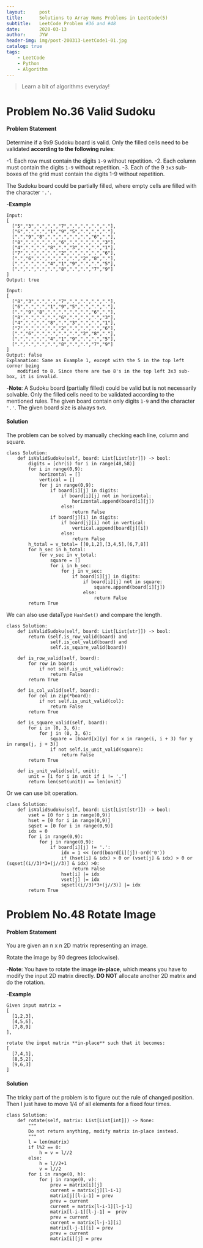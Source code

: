 ```yaml
---
layout:     post
title:      Solutions to Array Nums Problems in LeetCode(5)
subtitle:   LeetCode Problem #36 and #48
date:       2020-03-13
author:     JYW
header-img: img/post-200313-LeetCode1-01.jpg
catalog: true
tags:
    - LeetCode
    - Python
    - Algorithm
---
```


>Learn a bit of algorithms everyday!

# Problem No.36 Valid Sudoku

#### Problem Statement

Determine if a 9x9 Sudoku board is valid. Only the filled cells need to be validated **according to the following rules**:

-1. Each row must contain the digits `1-9` without repetition.
-2. Each column must contain the digits `1-9` without repetition.
-3. Each of the 9 `3x3` sub-boxes of the grid must contain the digits 1-9 without repetition.

The Sudoku board could be partially filled, where empty cells are filled with the character `'.'`.

-**Example**
```
Input:
[
  ["5","3",".",".","7",".",".",".","."],
  ["6",".",".","1","9","5",".",".","."],
  [".","9","8",".",".",".",".","6","."],
  ["8",".",".",".","6",".",".",".","3"],
  ["4",".",".","8",".","3",".",".","1"],
  ["7",".",".",".","2",".",".",".","6"],
  [".","6",".",".",".",".","2","8","."],
  [".",".",".","4","1","9",".",".","5"],
  [".",".",".",".","8",".",".","7","9"]
]
Output: true

Input:
[
  ["8","3",".",".","7",".",".",".","."],
  ["6",".",".","1","9","5",".",".","."],
  [".","9","8",".",".",".",".","6","."],
  ["8",".",".",".","6",".",".",".","3"],
  ["4",".",".","8",".","3",".",".","1"],
  ["7",".",".",".","2",".",".",".","6"],
  [".","6",".",".",".",".","2","8","."],
  [".",".",".","4","1","9",".",".","5"],
  [".",".",".",".","8",".",".","7","9"]
]
Output: false
Explanation: Same as Example 1, except with the 5 in the top left corner being 
    modified to 8. Since there are two 8's in the top left 3x3 sub-box, it is invalid.
```
-**Note**:
A Sudoku board (partially filled) could be valid but is not necessarily solvable.
Only the filled cells need to be validated according to the mentioned rules.
The given board contain only digits `1-9` and the character `'.'`.
The given board size is always `9x9`.

#### Solution

The problem can be solved by manually checking each line, column and square.
```
class Solution:
    def isValidSudoku(self, board: List[List[str]]) -> bool:
        digits = [chr(i) for i in range(48,58)]
        for i in range(0,9):
            horizontal = []
            vertical = []
            for j in range(0,9):
                if board[i][j] in digits:
                    if board[i][j] not in horizontal:
                        horizontal.append(board[i][j])
                    else:
                        return False
                if board[j][i] in digits:
                    if board[j][i] not in vertical:
                        vertical.append(board[j][i])
                    else:
                        return False
        h_total = v_total= [[0,1,2],[3,4,5],[6,7,8]]
        for h_sec in h_total:
            for v_sec in v_total:
                square = []
                for i in h_sec:
                    for j in v_sec:
                        if board[i][j] in digits:
                            if board[i][j] not in square:
                                square.append(board[i][j])
                            else:
                                return False
        return True
``` 
We can also use dataType `HashSet()` and compare the length.
```
class Solution:
    def isValidSudoku(self, board: List[List[str]]) -> bool:
        return (self.is_row_valid(board) and
                self.is_col_valid(board) and
                self.is_square_valid(board))

    def is_row_valid(self, board):
        for row in board:
            if not self.is_unit_valid(row):
                return False
        return True

    def is_col_valid(self, board):
        for col in zip(*board):
            if not self.is_unit_valid(col):
                return False
        return True
    
    def is_square_valid(self, board):
        for i in (0, 3, 6):
            for j in (0, 3, 6):
                square = [board[x][y] for x in range(i, i + 3) for y in range(j, j + 3)]
                if not self.is_unit_valid(square):
                    return False
        return True
        
    def is_unit_valid(self, unit):
        unit = [i for i in unit if i != '.']
        return len(set(unit)) == len(unit)
```
Or we can use bit operation.
```
class Solution:
    def isValidSudoku(self, board: List[List[str]]) -> bool:
        vset = [0 for i in range(0,9)]
        hset = [0 for i in range(0,9)]
        sqset = [0 for i in range(0,9)]
        idx = 0
        for i in range(0,9):
            for j in range(0,9):
                if board[i][j] != '.':
                    idx = 1 << (ord(board[i][j])-ord('0'))
                    if (hset[i] & idx) > 0 or (vset[j] & idx) > 0 or (sqset[(i//3)*3+(j//3)] & idx) >0:
                        return False
                    hset[i] |= idx
                    vset[j] |= idx
                    sqset[(i//3)*3+(j//3)] |= idx
        return True
```

# Problem No.48 Rotate Image

#### Problem Statement

You are given an n x n 2D matrix representing an image.

Rotate the image by 90 degrees (clockwise).

-**Note**:
You have to rotate the image **in-place**, which means you have to modify the input 2D matrix directly. **DO NOT** allocate another 2D matrix and do the rotation.

-**Example**
```
Given input matrix = 
[
  [1,2,3],
  [4,5,6],
  [7,8,9]
],

rotate the input matrix **in-place** such that it becomes:
[
  [7,4,1],
  [8,5,2],
  [9,6,3]
]
```

#### Solution

The tricky part of the problem is to figure out the rule of changed position. Then I just have to move 1/4 of all elements for a fixed four times.
```
class Solution:
    def rotate(self, matrix: List[List[int]]) -> None:
        """
        Do not return anything, modify matrix in-place instead.
        """
        l = len(matrix)
        if l%2 == 0:
            h = v = l//2
        else:
            h = l//2+1
            v = l//2
        for i in range(0, h):
            for j in range(0, v):
                prev = matrix[i][j]
                current = matrix[j][l-i-1]
                matrix[j][l-i-1] = prev
                prev = current
                current = matrix[l-i-1][l-j-1]
                matrix[l-i-1][l-j-1] =  prev
                prev = current
                current = matrix[l-j-1][i]
                matrix[l-j-1][i] = prev
                prev = current
                matrix[i][j] = prev
``` 
